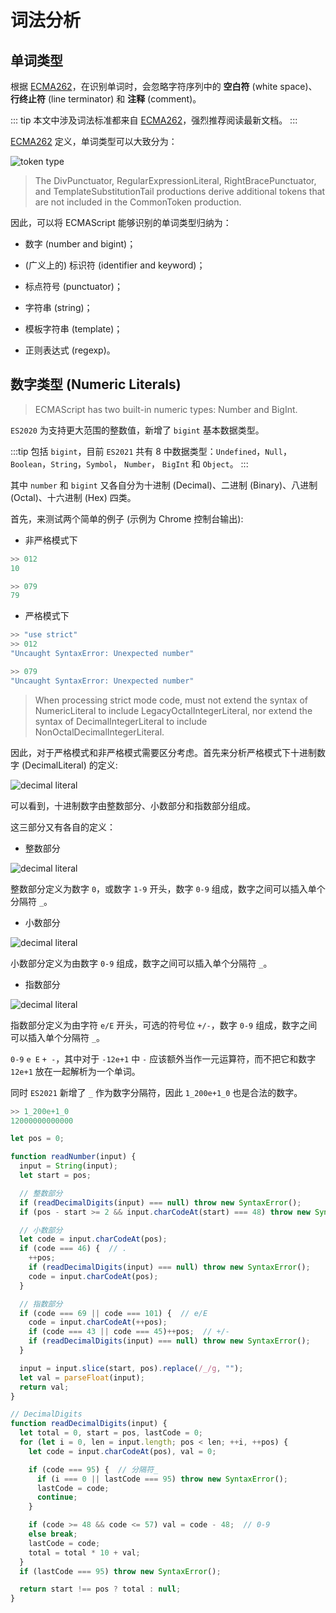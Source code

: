 # 词法分析

## 单词类型

根据 [ECMA262](https://262.ecma-international.org/12.0/)，在识别单词时，会忽略字符序列中的 **空白符** (white space)、**行终止符** (line terminator) 和 **注释** (comment)。

::: tip
本文中涉及词法标准都来自 [ECMA262](https://262.ecma-international.org/12.0/)，强烈推荐阅读最新文档。
:::

[ECMA262](https://262.ecma-international.org/12.0/) 定义，单词类型可以大致分为：

![token type](@alias/lexical/token-type.png)

> The DivPunctuator, RegularExpressionLiteral, RightBracePunctuator, and TemplateSubstitutionTail productions derive additional tokens that are not included in the CommonToken production.


因此，可以将 ECMAScript 能够识别的单词类型归纳为：

* 数字 (number and bigint)；

* (广义上的) 标识符 (identifier and keyword)；

* 标点符号 (punctuator)；

* 字符串 (string)；

* 模板字符串 (template)；

* 正则表达式 (regexp)。


## 数字类型 (Numeric Literals)

> ECMAScript has two built-in numeric types: Number and BigInt.

`ES2020` 为支持更大范围的整数值，新增了 `bigint` 基本数据类型。

:::tip
包括 `bigint`，目前 `ES2021` 共有 8 中数据类型：`Undefined`，`Null`，`Boolean`，`String`，`Symbol`， `Number`， `BigInt` 和  `Object`。
:::

其中 `number` 和 `bigint` 又各自分为十进制 (Decimal)、二进制 (Binary)、八进制 (Octal)、十六进制 (Hex) 四类。

首先，来测试两个简单的例子 (示例为 Chrome 控制台输出):

* 非严格模式下

```javascript
>> 012
10

>> 079
79
```

* 严格模式下

```javascript
>> "use strict"
>> 012
"Uncaught SyntaxError: Unexpected number" 

>> 079
"Uncaught SyntaxError: Unexpected number"
```

> When processing strict mode code, must not extend the syntax of NumericLiteral to include LegacyOctalIntegerLiteral, nor extend the syntax of DecimalIntegerLiteral to include NonOctalDecimalIntegerLiteral.

因此，对于严格模式和非严格模式需要区分考虑。首先来分析严格模式下十进制数字 (DecimalLiteral) 的定义:

![decimal literal](@alias/lexical/decimal-literal.png)

可以看到，十进制数字由整数部分、小数部分和指数部分组成。

这三部分又有各自的定义：

* 整数部分

![decimal literal](@alias/lexical/decimal-integer-literal.png)

整数部分定义为数字 `0`，或数字 `1-9` 开头，数字 `0-9` 组成，数字之间可以插入单个分隔符 `_`。

* 小数部分

![decimal literal](@alias/lexical/decimal-digits.png)

小数部分定义为由数字 `0-9` 组成，数字之间可以插入单个分隔符 `_`。

* 指数部分

![decimal literal](@alias/lexical/exponent-part.png)

指数部分定义为由字符 `e/E` 开头，可选的符号位 `+/-`，数字 `0-9` 组成，数字之间可以插入单个分隔符 `_`。

`0-9` `e E` `+ -`，其中对于 `-12e+1` 中 `-` 应该额外当作一元运算符，而不把它和数字 `12e+1` 放在一起解析为一个单词。 

同时 `ES2021` 新增了 `_` 作为数字分隔符，因此 `1_200e+1_0` 也是合法的数字。

```javascript
>> 1_200e+1_0
12000000000000
```

```javascript
let pos = 0;

function readNumber(input) {
  input = String(input);
  let start = pos;

  // 整数部分
  if (readDecimalDigits(input) === null) throw new SyntaxError();
  if (pos - start >= 2 && input.charCodeAt(start) === 48) throw new SyntaxError();

  // 小数部分
  let code = input.charCodeAt(pos);
  if (code === 46) {  // .
    ++pos;
    if (readDecimalDigits(input) === null) throw new SyntaxError();
    code = input.charCodeAt(pos);
  }

  // 指数部分
  if (code === 69 || code === 101) {  // e/E
    code = input.charCodeAt(++pos);
    if (code === 43 || code === 45)++pos;  // +/-
    if (readDecimalDigits(input) === null) throw new SyntaxError();
  }

  input = input.slice(start, pos).replace(/_/g, "");
  let val = parseFloat(input);
  return val;
}

// DecimalDigits
function readDecimalDigits(input) {
  let total = 0, start = pos, lastCode = 0;
  for (let i = 0, len = input.length; pos < len; ++i, ++pos) {
    let code = input.charCodeAt(pos), val = 0;

    if (code === 95) {  // 分隔符_
      if (i === 0 || lastCode === 95) throw new SyntaxError();
      lastCode = code;
      continue;
    }

    if (code >= 48 && code <= 57) val = code - 48;  // 0-9
    else break;
    lastCode = code;
    total = total * 10 + val;
  }
  if (lastCode === 95) throw new SyntaxError();

  return start !== pos ? total : null;
}
```